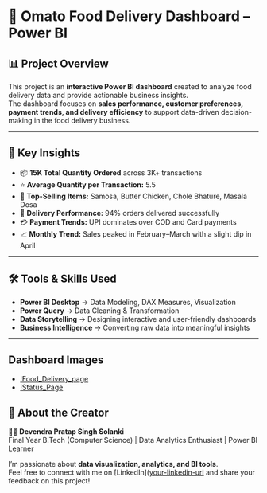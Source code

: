 # 🍴 Omato Food Delivery Dashboard – Power BI

## 📊 Project Overview
This project is an **interactive Power BI dashboard** created to analyze food delivery data and provide actionable business insights.  
The dashboard focuses on **sales performance, customer preferences, payment trends, and delivery efficiency** to support data-driven decision-making in the food delivery business.

---

## 🔑 Key Insights
- 📦 **15K Total Quantity Ordered** across 3K+ transactions  
- ⭐ **Average Quantity per Transaction:** 5.5  
- 🥘 **Top-Selling Items:** Samosa, Butter Chicken, Chole Bhature, Masala Dosa  
- 🚚 **Delivery Performance:** 94% orders delivered successfully  
- 💳 **Payment Trends:** UPI dominates over COD and Card payments  
- 📈 **Monthly Trend:** Sales peaked in February–March with a slight dip in April  

---

## 🛠️ Tools & Skills Used
- **Power BI Desktop** → Data Modeling, DAX Measures, Visualization  
- **Power Query** → Data Cleaning & Transformation  
- **Data Storytelling** → Designing interactive and user-friendly dashboards  
- **Business Intelligence** → Converting raw data into meaningful insights
- ----

## Dashboard Images
- [!Food_Delivery_page](https://github.com/devendrapratapsinghsolanki/Omato-Food-Delivery-Dashboard/blob/39264a34241dd982e8f0877b7f1bc4d156214936/Food_Delivery_page.png)
- [!Status_Page](https://github.com/devendrapratapsinghsolanki/Omato-Food-Delivery-Dashboard/blob/39264a34241dd982e8f0877b7f1bc4d156214936/Status_Page.png)


## 🙌 About the Creator
👨‍💻 **Devendra Pratap Singh Solanki**  
Final Year B.Tech (Computer Science) | Data Analytics Enthusiast | Power BI Learner  

I’m passionate about **data visualization, analytics, and BI tools**.  
Feel free to connect with me on [LinkedIn]([your-linkedin-url](https://www.linkedin.com/in/devendra-pratap-singh-solanki-05b9932a7/) and share your feedback on this project!  





